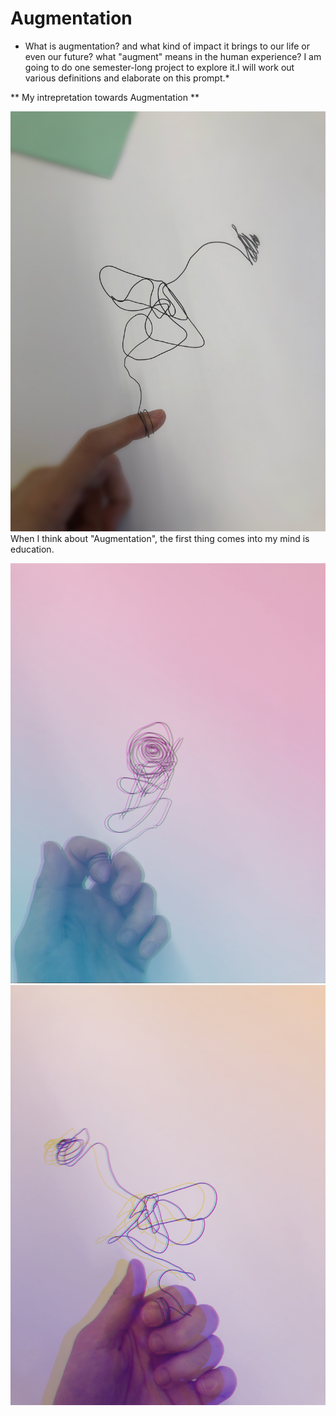 # Augmentation

* What is augmentation? and what kind of impact it brings to our life or even our future? what "augment" means in the human experience? I am going to do one semester-long project to explore it.I will work out various definitions and elaborate on this prompt.*

** My intrepretation towards Augmentation **

![Augmentation Sculpture -1 ](original.JPG)
When I think about "Augmentation", the first thing comes into my mind is education. 

![Augmentation Sculpture -2 ](filtered1.JPG)
![Augmentation Sculpture -3 ](filtered2.JPG)


